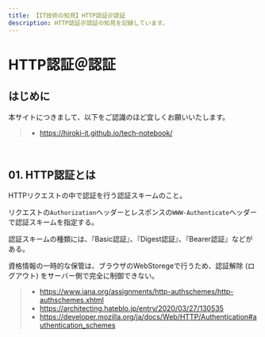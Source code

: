 ```yaml
---
title: 【IT技術の知見】HTTP認証＠認証
description: HTTP認証＠認証の知見を記録しています。
---
```


# HTTP認証＠認証

## はじめに

本サイトにつきまして、以下をご認識のほど宜しくお願いいたします。

> - https://hiroki-it.github.io/tech-notebook/

<br>

## 01. HTTP認証とは

HTTPリクエストの中で認証を行う認証スキームのこと。

リクエストの`Authorization`ヘッダーとレスポンスの`WWW-Authenticate`ヘッダーで認証スキームを指定する。

認証スキームの種類には、『Basic認証』、『Digest認証』、『Bearer認証』などがある。

資格情報の一時的な保管は、ブラウザのWebStoregeで行うため、認証解除 (ログアウト) をサーバー側で完全に制御できない。

> - https://www.iana.org/assignments/http-authschemes/http-authschemes.xhtml
> - https://architecting.hateblo.jp/entry/2020/03/27/130535
> - https://developer.mozilla.org/ja/docs/Web/HTTP/Authentication#authentication_schemes

<br>
